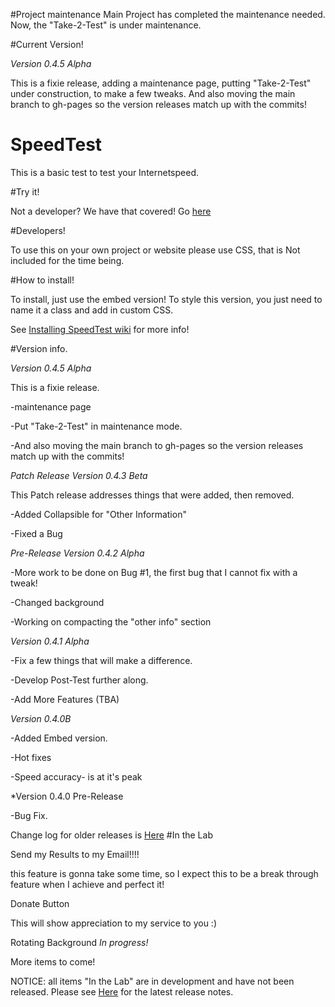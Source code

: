 
#Project maintenance
Main Project has completed the maintenance needed. 
Now, the "Take-2-Test" is under maintenance. 

#Current Version! 

*Version 0.4.5 Alpha*

This is a fixie release, adding a maintenance page, putting "Take-2-Test" under construction, to make a few tweaks. 
And also moving the main branch to gh-pages so the version releases match up with the commits! 


# SpeedTest

This is a basic test to test your Internetspeed. 



#Try it!

Not a developer? We have that covered! Go <a href="http://jdc20181.github.io/SpeedTest/">here</a>

#Developers!

To use this on your own project or website please use CSS, that is Not included for the time being. 

#How to install!

To install, just use the embed version! To style this version, you just need to name it a class and add in custom CSS. 

See <a href="https://github.com/jdc20181/SpeedTest/wiki/Installing-SpeedTest">Installing SpeedTest wiki</a> for more info!


#Version info. 

*Version 0.4.5 Alpha*

This is a fixie release.

-maintenance page

-Put "Take-2-Test" in maintenance mode.

-And also moving the main branch to gh-pages so the version releases match up with the commits! 

*Patch Release Version 0.4.3 Beta*

This Patch release addresses things that were added, then removed. 

-Added Collapsible for "Other Information"

-Fixed a Bug

*Pre-Release Version 0.4.2 Alpha*

-More work to be done on Bug #1, the first bug that I cannot fix with a tweak!

-Changed background

-Working on compacting the "other info"  section

*Version 0.4.1 Alpha*

-Fix a few things that will make a difference. 

-Develop Post-Test further along. 

-Add More Features (TBA)


*Version 0.4.0B*

-Added Embed version. 

-Hot fixes

-Speed accuracy- is at it's peak


*Version 0.4.0 Pre-Release

-Bug Fix.

Change log for older releases is <a href="https://github.com/jdc20181/SpeedTest/wiki/Change-Log">Here</a>
#In the Lab

Send my Results to my Email!!!!

this feature is gonna take some time, so I expect this to be a break through feature when I achieve and perfect it!

Donate Button

This will show appreciation to my service to you :)

Rotating Background *In progress!*

More items to come!

NOTICE: all items "In the Lab" are in development and have not been released.  Please see <a href="https://github.com/jdc20181/SpeedTest/blob/master/README.md#version-info">Here</a> for the latest release notes. 



